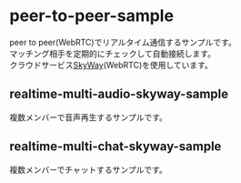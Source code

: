 # peer-to-peer-sample
peer to peer(WebRTC)でリアルタイム通信するサンプルです。  
マッチング相手を定期的にチェックして自動接続します。  
クラウドサービス[SkyWay](http://nttcom.github.io/skyway/)(WebRTC)を使用しています。  

## realtime-multi-audio-skyway-sample
複数メンバーで音声再生するサンプルです。  

## realtime-multi-chat-skyway-sample
複数メンバーでチャットするサンプルです。  

